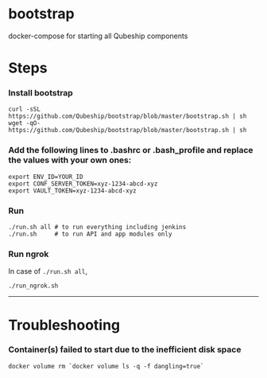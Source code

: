 # bootstrap
docker-compose for starting all Qubeship components

# Steps

### Install bootstrap
```
curl -sSL https://github.com/Qubeship/bootstrap/blob/master/bootstrap.sh | sh
wget -qO- https://github.com/Qubeship/bootstrap/blob/master/bootstrap.sh | sh
```

### Add the following lines to .bashrc or .bash_profile and replace the values with your own ones:
```
export ENV_ID=YOUR_ID
export CONF_SERVER_TOKEN=xyz-1234-abcd-xyz
export VAULT_TOKEN=xyz-1234-abcd-xyz
```

### Run
```
./run.sh all # to run everything including jenkins
./run.sh     # to run API and app modules only
```

### Run ngrok 
In case of `./run.sh all`,
```
./run_ngrok.sh
```

----

# Troubleshooting

### Container(s) failed to start due to the inefficient disk space
```
docker volume rm `docker volume ls -q -f dangling=true`
```
